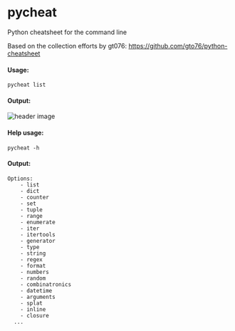 # pycheat

Python cheatsheet for the command line

Based on the collection efforts by gt076: https://github.com/gto76/python-cheatsheet

#### Usage:

```
pycheat list
```

#### Output:

![header image](https://raw.github.com/lodenrogue/pycheat/master/result.jpg)

#### Help usage:

```
pycheat -h
```

#### Output:
```
Options:
	- list
	- dict
	- counter
	- set
	- tuple
	- range
	- enumerate
	- iter
	- itertools
	- generator
	- type
	- string
	- regex
	- format
	- numbers
	- random
	- combinatronics
	- datetime
	- arguments
	- splat
	- inline
	- closure
  ...
```
